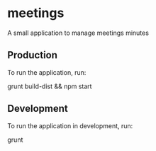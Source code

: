 # meetings
A small application to manage meetings minutes

## Production

To run the application, run:

  grunt build-dist && npm start
  
## Development

To run the application in development, run:

  grunt
